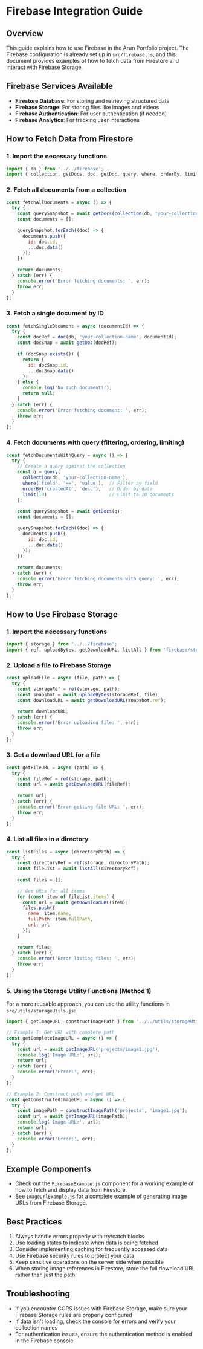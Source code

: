 # Firebase Integration Guide

## Overview
This guide explains how to use Firebase in the Arun Portfolio project. The Firebase configuration is already set up in `src/firebase.js`, and this document provides examples of how to fetch data from Firestore and interact with Firebase Storage.

## Firebase Services Available
- **Firestore Database**: For storing and retrieving structured data
- **Firebase Storage**: For storing files like images and videos
- **Firebase Authentication**: For user authentication (if needed)
- **Firebase Analytics**: For tracking user interactions

## How to Fetch Data from Firestore

### 1. Import the necessary functions
```javascript
import { db } from '../../firebase';
import { collection, getDocs, doc, getDoc, query, where, orderBy, limit } from 'firebase/firestore';
```

### 2. Fetch all documents from a collection
```javascript
const fetchAllDocuments = async () => {
  try {
    const querySnapshot = await getDocs(collection(db, 'your-collection-name'));
    const documents = [];
    
    querySnapshot.forEach((doc) => {
      documents.push({
        id: doc.id,
        ...doc.data()
      });
    });
    
    return documents;
  } catch (err) {
    console.error('Error fetching documents: ', err);
    throw err;
  }
};
```

### 3. Fetch a single document by ID
```javascript
const fetchSingleDocument = async (documentId) => {
  try {
    const docRef = doc(db, 'your-collection-name', documentId);
    const docSnap = await getDoc(docRef);
    
    if (docSnap.exists()) {
      return {
        id: docSnap.id,
        ...docSnap.data()
      };
    } else {
      console.log('No such document!');
      return null;
    }
  } catch (err) {
    console.error('Error fetching document: ', err);
    throw err;
  }
};
```

### 4. Fetch documents with query (filtering, ordering, limiting)
```javascript
const fetchDocumentsWithQuery = async () => {
  try {
    // Create a query against the collection
    const q = query(
      collection(db, 'your-collection-name'),
      where('field', '==', 'value'),  // Filter by field
      orderBy('createdAt', 'desc'),   // Order by date
      limit(10)                       // Limit to 10 documents
    );
    
    const querySnapshot = await getDocs(q);
    const documents = [];
    
    querySnapshot.forEach((doc) => {
      documents.push({
        id: doc.id,
        ...doc.data()
      });
    });
    
    return documents;
  } catch (err) {
    console.error('Error fetching documents with query: ', err);
    throw err;
  }
};
```

## How to Use Firebase Storage

### 1. Import the necessary functions
```javascript
import { storage } from '../../firebase';
import { ref, uploadBytes, getDownloadURL, listAll } from 'firebase/storage';
```

### 2. Upload a file to Firebase Storage
```javascript
const uploadFile = async (file, path) => {
  try {
    const storageRef = ref(storage, path);
    const snapshot = await uploadBytes(storageRef, file);
    const downloadURL = await getDownloadURL(snapshot.ref);
    
    return downloadURL;
  } catch (err) {
    console.error('Error uploading file: ', err);
    throw err;
  }
};
```

### 3. Get a download URL for a file
```javascript
const getFileURL = async (path) => {
  try {
    const fileRef = ref(storage, path);
    const url = await getDownloadURL(fileRef);
    
    return url;
  } catch (err) {
    console.error('Error getting file URL: ', err);
    throw err;
  }
};
```

### 4. List all files in a directory
```javascript
const listFiles = async (directoryPath) => {
  try {
    const directoryRef = ref(storage, directoryPath);
    const fileList = await listAll(directoryRef);
    
    const files = [];
    
    // Get URLs for all items
    for (const item of fileList.items) {
      const url = await getDownloadURL(item);
      files.push({
        name: item.name,
        fullPath: item.fullPath,
        url: url
      });
    }
    
    return files;
  } catch (err) {
    console.error('Error listing files: ', err);
    throw err;
  }
};
```

### 5. Using the Storage Utility Functions (Method 1)

For a more reusable approach, you can use the utility functions in `src/utils/storageUtils.js`:

```javascript
import { getImageURL, constructImagePath } from '../../utils/storageUtils';

// Example 1: Get URL with complete path
const getCompleteImageURL = async () => {
  try {
    const url = await getImageURL('projects/image1.jpg');
    console.log('Image URL:', url);
    return url;
  } catch (err) {
    console.error('Error:', err);
  }
};

// Example 2: Construct path and get URL
const getConstructedImageURL = async () => {
  try {
    const imagePath = constructImagePath('projects', 'image1.jpg');
    const url = await getImageURL(imagePath);
    console.log('Image URL:', url);
    return url;
  } catch (err) {
    console.error('Error:', err);
  }
};
```

## Example Components
- Check out the `FirebaseExample.js` component for a working example of how to fetch and display data from Firestore.
- See `ImageUrlExample.js` for a complete example of generating image URLs from Firebase Storage.

## Best Practices
1. Always handle errors properly with try/catch blocks
2. Use loading states to indicate when data is being fetched
3. Consider implementing caching for frequently accessed data
4. Use Firebase security rules to protect your data
5. Keep sensitive operations on the server side when possible
6. When storing image references in Firestore, store the full download URL rather than just the path

## Troubleshooting
- If you encounter CORS issues with Firebase Storage, make sure your Firebase Storage rules are properly configured
- If data isn't loading, check the console for errors and verify your collection names
- For authentication issues, ensure the authentication method is enabled in the Firebase console